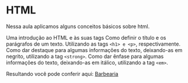 # HTML

Nessa aula aplicamos alguns conceitos básicos sobre html.

Uma introdução ao HTML e às suas tags
Como definir o título e os parágrafos de um texto.
Utilizando as tags `<h1> e <p>`, respectivamente.
Como dar destaque para algumas informações do texto, deixando-as em negrito, utilizando a tag `<strong>`.
Como dar ênfase para algumas informações do texto, deixando-as em itálico, utilizando a tag `<em>`.

Resultando você pode conferir aqui: [Barbearia](/Cursos/Iniciante%20em%20Programa%C3%A7%C3%A3o/02-Paginas_Web/HTML5eCSS3_crie_uma_p%C3%A1gina_da_Web/01-Marcando_Primeiro_Texto/barbaria01.html)
